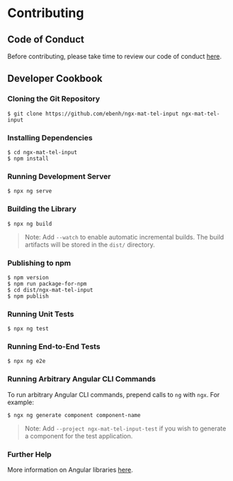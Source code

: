 # Contributing

## Code of Conduct

Before contributing, please take time to review our code of conduct [here](CODE_OF_CONDUCT.md).

## Developer Cookbook

### Cloning the Git Repository

    $ git clone https://github.com/ebenh/ngx-mat-tel-input ngx-mat-tel-input 

### Installing Dependencies

    $ cd ngx-mat-tel-input
    $ npm install

### Running Development Server

    $ npx ng serve

### Building the Library

    $ npx ng build

> Note: Add `--watch` to enable automatic incremental builds. The build artifacts will be stored in the `dist/` directory.

### Publishing to npm

    $ npm version
    $ npm run package-for-npm
    $ cd dist/ngx-mat-tel-input
    $ npm publish

### Running Unit Tests

    $ npx ng test

### Running End-to-End Tests

    $ npx ng e2e

### Running Arbitrary Angular CLI Commands

To run arbitrary Angular CLI commands, prepend calls to `ng` with `ngx`. For example:

    $ ngx ng generate component component-name

> Note: Add `--project ngx-mat-tel-input-test` if you wish to generate a component for the test application.

### Further Help

More information on Angular libraries [here](https://angular.io/guide/creating-libraries).

